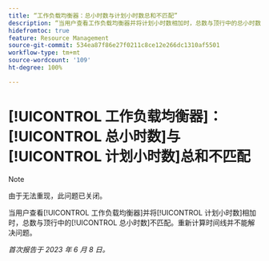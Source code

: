 ```yaml
---
title: “工作负载均衡器：总小时数与计划小时数总和不匹配”
description: “当用户查看工作负载均衡器并将计划小时数相加时，总数与顶行中的总小时数不匹配。重新计算时间线并不能解决问题。”
hidefromtoc: true
feature: Resource Management
source-git-commit: 534ea87f86e27f0211c8ce12e266dc1310af5501
workflow-type: tm+mt
source-wordcount: '109'
ht-degree: 100%

---
```



# [!UICONTROL 工作负载均衡器]：[!UICONTROL 总小时数]与[!UICONTROL 计划小时数]总和不匹配

>[!NOTE]
>
>由于无法重现，此问题已关闭。

当用户查看[!UICONTROL 工作负载均衡器]并将[!UICONTROL 计划小时数]相加时，总数与顶行中的[!UICONTROL 总小时数]不匹配。重新计算时间线并不能解决问题。

_首次报告于 2023 年 6 月 8 日。_


